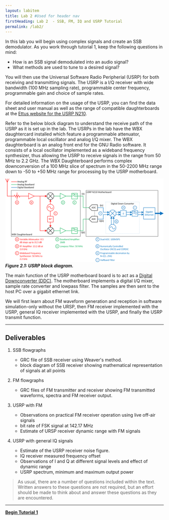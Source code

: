 ```yaml
---
layout: labitem
title: Lab 2 #Used for header nav
firstHeading: Lab 2  - SSB, FM, IQ and USRP Tutorial
permalink: /lab2/
---
```


In this lab you will begin using complex signals and create an SSB demodulator. As you work through tutorial 1, keep the following questions in mind:

- How is an SSB signal demodulated into an audio signal?
- What methods are used to tune to a desired signal?

You will then use the Universal Software Radio Peripherial (USRP) for both receiving and transmitting signals. The USRP is a I/Q receiver with wide bandwidth (100 MHz sampling rate), programmable center frequency, programmable gain and choice of sample rates.

For detailed information on the usage of the USRP, you can find the data sheet and user manual as well as the range of compatible daughterboards at the [Ettus website for the USRP N210](https://www.ettus.com/product/details/UN210-KIT).

Refer to the below block diagram to understand the receive path of the USRP as it is set up in the lab. The USRPs in the lab have the WBX daughtercard installed which feature a programmable attenuator, programmable local oscillator and analog I/Q mixer. The WBX daughterboard is an analog front end for the GNU Radio software. It consists of a local oscillator implemented as a wideband frequency synthesizer, thus allowing the USRP to receive signals in the range from 50 MHz to 2.2 GHz. The WBX Daughterboard performs complex downconversion of a 100 MHz slice of spectrum in the 50-2200 MHz range down to -50 to +50 MHz range for processing by the USRP motherboard.

![Figure 2.1](./figures/USRP.png)<br>
__*Figure 2.1: USRP block diagram.*__

The main function of the USRP motherboard board is to act as a [Digital Downconverter (DDC)](http://en.wikipedia.org/wiki/Digital_down_converter). The motherboard implements a digital I/Q mixer, sample rate converter and lowpass filter. The samples are then sent to the host PC over a gigabit ethernet link.

We will first learn about FM waveform generation and reception in software simulation-only without the URSP, then FM receiver implemented with the USRP, general IQ receiver implemented with the USRP, and finally the USRP transmit function.

---

## Deliverables

1. SSB flowgraphs
    - GRC file of SSB receiver using Weaver\'s method.
    - block diagram of SSB receiver showing mathematical representation of signals at all points
  
2. FM flowgraphs
    - GRC files of FM transmitter and receiver showing FM transmitted waveforms, spectra and FM receiver output.

3. USRP with FM
    - Observations on practical FM receiver operation using live off-air signals
    - bit rate of FSK signal at 142.17 MHz
    - Estimate of URSP receiver dynamic range with FM signals

4. USRP with general IQ signals
    - Estimate of the USRP receiver noise figure.
    - IQ receiver measured frequency offset
    - Observations of I and Q at different signal levels and effect of dynamic range
    - USRP spectrum, minimum and maximum output power

>As usual, there are a number of questions included within the text. Written answers to these questions are not required, but an effort should be made to think about and answer these questions as they are encountered.

---

[**Begin Tutorial 1**](tutorial1.md)
